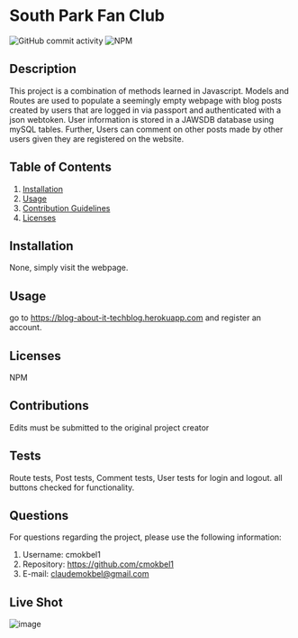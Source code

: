 
  # South Park Fan Club
 ![GitHub commit activity](https://img.shields.io/github/commit-activity/m/cmokbel1/South-Park-Fan-Club)
  ![NPM](https://img.shields.io/npm/l/full)


  ## Description 
  This project is a combination of methods learned in Javascript. Models and Routes are used to populate a seemingly empty webpage with blog posts created by users that are logged in via passport and authenticated with a json webtoken. User information is stored in a JAWSDB database using mySQL tables. Further, Users can comment on other posts made by other users given they are registered on the website.

  ## Table of Contents
  1. [Installation](#Installation)
  2. [Usage](#Usage)
  3. [Contribution Guidelines](#Contributions)
  4. [Licenses](#Licenses)
      
  ## Installation
  None, simply visit the webpage.

  ## Usage
  go to https://blog-about-it-techblog.herokuapp.com and register an account.

  ## Licenses
  NPM

  ## Contributions
  Edits must be submitted to the original project creator

  ## Tests
  Route tests, Post tests, Comment tests, User tests for login and logout. all buttons checked for functionality. 

  ## Questions
   For questions regarding the project, please use the following information:
  1. Username: cmokbel1
  2. Repository: https://github.com/cmokbel1
  3. E-mail: claudemokbel@gmail.com
  ## Live Shot
  ![image](https://user-images.githubusercontent.com/68614831/148887068-55298475-35ae-4b6f-99a1-a203bdd31ab1.png)

